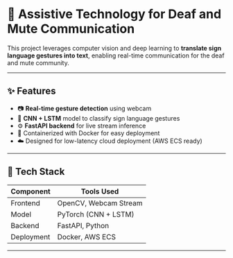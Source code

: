 # 🤟 Assistive Technology for Deaf and Mute Communication

This project leverages computer vision and deep learning to **translate sign language gestures into text**, enabling real-time communication for the deaf and mute community.

---

## ✨ Features

- 📷 **Real-time gesture detection** using webcam
- 🧠 **CNN + LSTM** model to classify sign language gestures
- ⚙️ **FastAPI backend** for live stream inference
- 🐳 Containerized with Docker for easy deployment
- ☁️ Designed for low-latency cloud deployment (AWS ECS ready)

---

## 🚀 Tech Stack

| Component        | Tools Used                          |
|------------------|-------------------------------------|
| Frontend         | OpenCV, Webcam Stream               |
| Model            | PyTorch (CNN + LSTM)                |
| Backend          | FastAPI, Python                     |
| Deployment       | Docker, AWS ECS                     |

---



